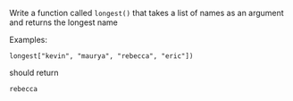 Write a function called `longest()` that takes a list of names as an argument and returns the longest name		
							
Examples: 							
							
```
longest["kevin", "maurya", "rebecca", "eric"])						
```
							
should return 							
							
	rebecca						
